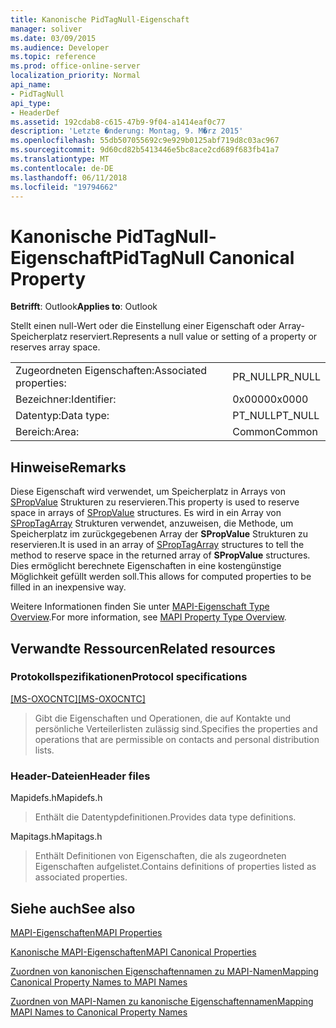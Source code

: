 ```yaml
---
title: Kanonische PidTagNull-Eigenschaft
manager: soliver
ms.date: 03/09/2015
ms.audience: Developer
ms.topic: reference
ms.prod: office-online-server
localization_priority: Normal
api_name:
- PidTagNull
api_type:
- HeaderDef
ms.assetid: 192cdab8-c615-47b9-9f04-a1414eaf0c77
description: 'Letzte �nderung: Montag, 9. M�rz 2015'
ms.openlocfilehash: 55db507055692c9e929b0125abf719d8c03ac967
ms.sourcegitcommit: 9d60cd82b5413446e5bc8ace2cd689f683fb41a7
ms.translationtype: MT
ms.contentlocale: de-DE
ms.lasthandoff: 06/11/2018
ms.locfileid: "19794662"
---
```

# <a name="pidtagnull-canonical-property"></a><span data-ttu-id="74f04-103">Kanonische PidTagNull-Eigenschaft</span><span class="sxs-lookup"><span data-stu-id="74f04-103">PidTagNull Canonical Property</span></span>

  
  
<span data-ttu-id="74f04-104">**Betrifft**: Outlook</span><span class="sxs-lookup"><span data-stu-id="74f04-104">**Applies to**: Outlook</span></span> 
  
<span data-ttu-id="74f04-105">Stellt einen null-Wert oder die Einstellung einer Eigenschaft oder Array-Speicherplatz reserviert.</span><span class="sxs-lookup"><span data-stu-id="74f04-105">Represents a null value or setting of a property or reserves array space.</span></span>
  
|||
|:-----|:-----|
|<span data-ttu-id="74f04-106">Zugeordneten Eigenschaften:</span><span class="sxs-lookup"><span data-stu-id="74f04-106">Associated properties:</span></span>  <br/> |<span data-ttu-id="74f04-107">PR_NULL</span><span class="sxs-lookup"><span data-stu-id="74f04-107">PR_NULL</span></span>  <br/> |
|<span data-ttu-id="74f04-108">Bezeichner:</span><span class="sxs-lookup"><span data-stu-id="74f04-108">Identifier:</span></span>  <br/> |<span data-ttu-id="74f04-109">0x0000</span><span class="sxs-lookup"><span data-stu-id="74f04-109">0x0000</span></span>  <br/> |
|<span data-ttu-id="74f04-110">Datentyp:</span><span class="sxs-lookup"><span data-stu-id="74f04-110">Data type:</span></span>  <br/> |<span data-ttu-id="74f04-111">PT_NULL</span><span class="sxs-lookup"><span data-stu-id="74f04-111">PT_NULL</span></span>  <br/> |
|<span data-ttu-id="74f04-112">Bereich:</span><span class="sxs-lookup"><span data-stu-id="74f04-112">Area:</span></span>  <br/> |<span data-ttu-id="74f04-113">Common</span><span class="sxs-lookup"><span data-stu-id="74f04-113">Common</span></span>  <br/> |
   
## <a name="remarks"></a><span data-ttu-id="74f04-114">Hinweise</span><span class="sxs-lookup"><span data-stu-id="74f04-114">Remarks</span></span>

<span data-ttu-id="74f04-115">Diese Eigenschaft wird verwendet, um Speicherplatz in Arrays von [SPropValue](spropvalue.md) Strukturen zu reservieren.</span><span class="sxs-lookup"><span data-stu-id="74f04-115">This property is used to reserve space in arrays of [SPropValue](spropvalue.md) structures.</span></span> <span data-ttu-id="74f04-116">Es wird in ein Array von [SPropTagArray](sproptagarray.md) Strukturen verwendet, anzuweisen, die Methode, um Speicherplatz im zurückgegebenen Array der **SPropValue** Strukturen zu reservieren.</span><span class="sxs-lookup"><span data-stu-id="74f04-116">It is used in an array of [SPropTagArray](sproptagarray.md) structures to tell the method to reserve space in the returned array of **SPropValue** structures.</span></span> <span data-ttu-id="74f04-117">Dies ermöglicht berechnete Eigenschaften in eine kostengünstige Möglichkeit gefüllt werden soll.</span><span class="sxs-lookup"><span data-stu-id="74f04-117">This allows for computed properties to be filled in an inexpensive way.</span></span> 
  
<span data-ttu-id="74f04-118">Weitere Informationen finden Sie unter [MAPI-Eigenschaft Type Overview](mapi-property-type-overview.md).</span><span class="sxs-lookup"><span data-stu-id="74f04-118">For more information, see [MAPI Property Type Overview](mapi-property-type-overview.md).</span></span>
  
## <a name="related-resources"></a><span data-ttu-id="74f04-119">Verwandte Ressourcen</span><span class="sxs-lookup"><span data-stu-id="74f04-119">Related resources</span></span>

### <a name="protocol-specifications"></a><span data-ttu-id="74f04-120">Protokollspezifikationen</span><span class="sxs-lookup"><span data-stu-id="74f04-120">Protocol specifications</span></span>

<span data-ttu-id="74f04-121">[[MS-OXOCNTC]](http://msdn.microsoft.com/library/9b636532-9150-4836-9635-9c9b756c9ccf%28Office.15%29.aspx)</span><span class="sxs-lookup"><span data-stu-id="74f04-121">[[MS-OXOCNTC]](http://msdn.microsoft.com/library/9b636532-9150-4836-9635-9c9b756c9ccf%28Office.15%29.aspx)</span></span>
  
> <span data-ttu-id="74f04-122">Gibt die Eigenschaften und Operationen, die auf Kontakte und persönliche Verteilerlisten zulässig sind.</span><span class="sxs-lookup"><span data-stu-id="74f04-122">Specifies the properties and operations that are permissible on contacts and personal distribution lists.</span></span>
    
### <a name="header-files"></a><span data-ttu-id="74f04-123">Header-Dateien</span><span class="sxs-lookup"><span data-stu-id="74f04-123">Header files</span></span>

<span data-ttu-id="74f04-124">Mapidefs.h</span><span class="sxs-lookup"><span data-stu-id="74f04-124">Mapidefs.h</span></span>
  
> <span data-ttu-id="74f04-125">Enthält die Datentypdefinitionen.</span><span class="sxs-lookup"><span data-stu-id="74f04-125">Provides data type definitions.</span></span>
    
<span data-ttu-id="74f04-126">Mapitags.h</span><span class="sxs-lookup"><span data-stu-id="74f04-126">Mapitags.h</span></span>
  
> <span data-ttu-id="74f04-127">Enthält Definitionen von Eigenschaften, die als zugeordneten Eigenschaften aufgelistet.</span><span class="sxs-lookup"><span data-stu-id="74f04-127">Contains definitions of properties listed as associated properties.</span></span>
    
## <a name="see-also"></a><span data-ttu-id="74f04-128">Siehe auch</span><span class="sxs-lookup"><span data-stu-id="74f04-128">See also</span></span>



[<span data-ttu-id="74f04-129">MAPI-Eigenschaften</span><span class="sxs-lookup"><span data-stu-id="74f04-129">MAPI Properties</span></span>](mapi-properties.md)
  
[<span data-ttu-id="74f04-130">Kanonische MAPI-Eigenschaften</span><span class="sxs-lookup"><span data-stu-id="74f04-130">MAPI Canonical Properties</span></span>](mapi-canonical-properties.md)
  
[<span data-ttu-id="74f04-131">Zuordnen von kanonischen Eigenschaftennamen zu MAPI-Namen</span><span class="sxs-lookup"><span data-stu-id="74f04-131">Mapping Canonical Property Names to MAPI Names</span></span>](mapping-canonical-property-names-to-mapi-names.md)
  
[<span data-ttu-id="74f04-132">Zuordnen von MAPI-Namen zu kanonische Eigenschaftennamen</span><span class="sxs-lookup"><span data-stu-id="74f04-132">Mapping MAPI Names to Canonical Property Names</span></span>](mapping-mapi-names-to-canonical-property-names.md)

